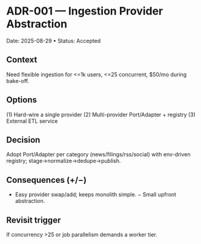 # ADR-001 — Ingestion Provider Abstraction

Date: 2025-08-29 • Status: Accepted

## Context

Need flexible ingestion for <=1k users, <=25 concurrent, $50/mo during bake-off.

## Options

(1) Hard-wire a single provider (2) Multi-provider Port/Adapter + registry (3) External ETL service

## Decision

Adopt Port/Adapter per category (news/filings/rss/social) with env-driven registry; stage→normalize→dedupe→publish.

## Consequences (+/−)

+ Easy provider swap/add; keeps monolith simple.
− Small upfront abstraction.

## Revisit trigger

If concurrency >25 or job parallelism demands a worker tier.
